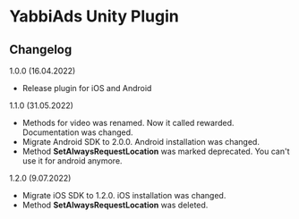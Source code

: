 # YabbiAds Unity Plugin

## Changelog

1.0.0 (16.04.2022)

+ Release plugin for iOS and Android

1.1.0 (31.05.2022)

+ Methods for video was renamed. Now it called rewarded. Documentation was changed.
+ Migrate Android SDK to 2.0.0. Android installation was changed.
+ Method **SetAlwaysRequestLocation** was marked deprecated. You can't use it for android anymore. 

1.2.0 (9.07.2022)

+ Migrate iOS SDK to 1.2.0. iOS installation was changed.
+ Method **SetAlwaysRequestLocation** was deleted.
